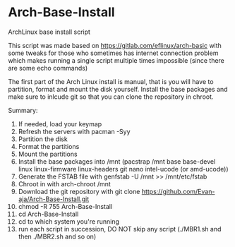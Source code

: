 # Arch-Base-Install
ArchLinux base install script

This script was made based on https://gitlab.com/eflinux/arch-basic with some tweaks for those who sometimes has internet connection problem which makes running a single script multiple times impossible (since there are some echo commands)

The first part of the Arch Linux install is manual, that is you will have to partition, format and mount the disk yourself. Install the base packages and make sure to inlcude git so that you can clone the repository in chroot.

Summary:

1. If needed, load your keymap
2. Refresh the servers with pacman -Syy
3. Partition the disk
4. Format the partitions
5. Mount the partitions
6. Install the base packages into /mnt (pacstrap /mnt base base-devel linux linux-firmware linux-headers git nano intel-ucode (or amd-ucode))
7. Generate the FSTAB file with genfstab -U /mnt >> /mnt/etc/fstab
8. Chroot in with arch-chroot /mnt
9. Download the git repository with git clone https://github.com/Evan-aja/Arch-Base-Install.git
10. chmod -R 755 Arch-Base-Install
11. cd Arch-Base-Install
12. cd to which system you're running
13. run each script in succession, DO NOT skip any script (./MBR1.sh and then ./MBR2.sh and so on) 
